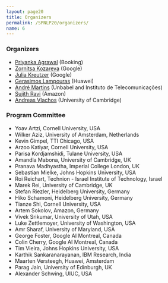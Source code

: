 ```yaml
---
layout: page20
title: Organizers
permalink: /SPNLP20/organizers/
name: 6
---
```


### Organizers

* [Priyanka Agrawal](https://www.linkedin.com/in/priyanka88/) (Booking)
* [Zornitsa Kozareva](http://www.kozareva.com) (Google)
* [Julia Kreutzer](http://www.cl.uni-heidelberg.de/~kreutzer) (Google)
* [Gerasimos Lampouras](https://glampouras.github.io) (Huawei)
* [André Martins](https://andre-martins.github.io) (Unbabel and Instituto de Telecomunicações)
* [Sujith Ravi](http://www.sravi.org) (Amazon)
* [Andreas Vlachos](https://andreasvlachos.github.io) (University of Cambridge)



### Program Committee

* Yoav Artzi, Cornell University, USA
* Wilker Aziz, University of Amsterdam, Netherlands
* Kevin Gimpel, TTI Chicago, USA
* Arzoo Katiyar, Cornell University, USA
* Parisa Kordjamshidi, Tulane University, USA
* Amandla Mabona, University of Cambridge, UK
* Pranava Madhyastha, Imperial College London, UK
* Sebastian Mielke, Johns Hopkins University, USA
* Roi Reichart, Technion - Israel Institute of Technology, Israel
* Marek Rei, University of Cambridge, UK
* Stefan Riezler, Heidelberg University, Germany
* Hiko Schamoni, Heidelberg University, Germany
* Tianze Shi, Cornell University, USA
* Artem Sokolov, Amazon, Germany
* Vivek Srikumar, University of Utah, USA
* Luke Zettlemoyer, University of Washington, USA
* Amr Sharaf, University of Maryland, USA
* George Foster, Google AI Montreal, Canada
*   Colin Cherry, Google AI Montreal, Canada
*  Tim Vieira, Johns Hopkins University, USA
*  Karthik Sankaranarayanan, IBM Research, India
*   Maarten Versteegh, Huawei, Amsterdam
* Parag Jain, University of Edinburgh, UK
* Alexander Schwing, UIUC, USA
